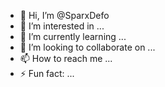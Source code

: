 - 👋 Hi, I’m @SparxDefo
- 👀 I’m interested in ...
- 🌱 I’m currently learning ...
- 💞️ I’m looking to collaborate on ...
- 📫 How to reach me ...
- ⚡ Fun fact: ...

<!---
SparxDefo/SparxDefo is a ✨ special ✨ repository because its `README.md` (this file) appears on your GitHub profile.
You can click the Preview link to take a look at your changes.
--->
